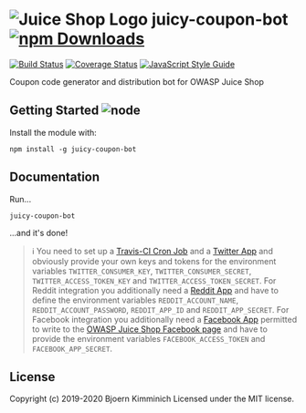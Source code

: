 # ![Juice Shop Logo](https://raw.githubusercontent.com/bkimminich/juicy-coupon-bot/master/JuicyCouponBot_8bit_Avatar.png) juicy-coupon-bot [![npm Downloads](https://img.shields.io/npm/dm/juicy-coupon-bot.svg)](https://www.npmjs.com/package/juicy-coupon-bot)

[![Build Status](https://secure.travis-ci.org/bkimminich/juicy-coupon-bot.png?branch=master)](http://travis-ci.org/bkimminich/juicy-coupon-bot)
[![Coverage Status](https://coveralls.io/repos/github/bkimminich/juicy-coupon-bot/badge.svg?branch=master)](https://coveralls.io/github/bkimminich/juicy-coupon-bot?branch=master)
[![JavaScript Style Guide](https://img.shields.io/badge/code%20style-standard-brightgreen.svg)](http://standardjs.com/)

Coupon code generator and distribution bot for OWASP Juice Shop

## Getting Started ![node](https://img.shields.io/node/v/juicy-coupon-bot.svg)

Install the module with:

```
npm install -g juicy-coupon-bot
```

## Documentation

Run...

```
juicy-coupon-bot
```

...and it's done!

> :information_source: You need to set up a
> [Travis-CI Cron Job](https://docs.travis-ci.com/user/cron-jobs/#adding-cron-jobs)
> and a [Twitter App](https://developer.twitter.com/en/apps) and
> obviously provide your own keys and tokens for the environment
> variables `TWITTER_CONSUMER_KEY`, `TWITTER_CONSUMER_SECRET`,
> `TWITTER_ACCESS_TOKEN_KEY` and `TWITTER_ACCESS_TOKEN_SECRET`. For
> Reddit integration you additionally need a
> [Reddit App](https://www.reddit.com/prefs/apps) and have to define the
> environment variables `REDDIT_ACCOUNT_NAME`,
> `REDDIT_ACCOUNT_PASSWORD`, `REDDIT_APP_ID` and `REDDIT_APP_SECRET`.
> For Facebook integration you additionally need a
> [Facebook App](https://developers.facebook.com/apps) permitted to
> write to the
> [OWASP Juice Shop Facebook page](https://www.facebook.com/owasp.juiceshop)
> and have to provide the environment variables `FACEBOOK_ACCESS_TOKEN`
> and `FACEBOOK_APP_SECRET`.

## License

Copyright (c) 2019-2020 Bjoern Kimminich Licensed under the MIT license.

